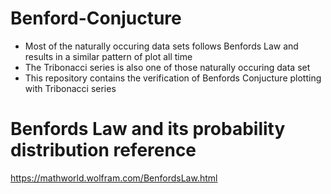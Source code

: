 # Benford-Conjucture
* Most of the naturally occuring data sets follows Benfords Law and results in a similar pattern of plot all time
* The Tribonacci series is also one of those naturally occuring data set
* This repository contains the verification of Benfords Conjucture plotting with Tribonacci series


# Benfords Law and its probability distribution reference

https://mathworld.wolfram.com/BenfordsLaw.html
